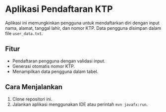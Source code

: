 # Aplikasi Pendaftaran KTP

Aplikasi ini memungkinkan pengguna untuk mendaftarkan diri dengan input nama, alamat, tanggal lahir, dan nomor KTP. Data pengguna disimpan dalam file `user_data.txt`.

## Fitur

- Pendaftaran pengguna dengan validasi input.
- Generasi otomatis nomor KTP.
- Menampilkan data pengguna dalam tabel.

## Cara Menjalankan

1. Clone repositori ini.
2. Jalankan aplikasi menggunakan IDE atau perintah `mvn javafx:run`.



